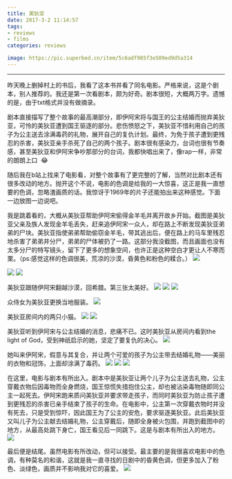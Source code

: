 ```yaml
---
title: 美狄亚
date: 2017-3-2 11:14:57
tags: 
- reviews
- films
categories: reviews

image: https://pic.superbed.cn/item/5c6adf985f3e509ed9d5a314
---
```

*********

<!--more-->

昨天晚上删掉村上的书后，我看了这本书并看了同名电影。严格来说，这是个剧本，别人推荐的。我还是第一次看剧本，颇为好奇。剧本很短，大概两万字。遗憾的是，由于txt格式并没有做摘录。

剧本直接描写了整个故事的最高潮部分，即伊阿宋将与国王的公主结婚而抛弃美狄亚，可怜的美狄亚遭到国王驱逐的部分。悲伤愤怒之下，美狄亚不惜利用自己的孩子为公主送去涂满毒药的礼物，展开自己的复仇计划。最终，为免于孩子遭到更残忍的杀害，美狄亚亲手杀死了自己的两个孩子。剧本很有感染力，台词也很有节奏感，甚至美狄亚和伊阿宋争吵那部分的台词，我都快唱出来了，像rap一样，非常的朗朗上口  :joy:

随后我在b站上找来了电影看，对整个故事有了更完整的了解，当然对比剧本还有很多改动的地方。抛开这个不说，电影的色调是给我的一大惊喜，这正是我一直想要的色调，忽略渣画质的话。我惊讶于1969年的片子还能拍出来这种感觉。下面一边放图一边说吧。

我是跳着看的，大概从美狄亚帮助伊阿宋偷得金羊毛并离开故乡开始。截图是美狄亚父亲及族人发现金羊毛丢失，赶来追伊阿宋一众人，却在路上不断发现美狄亚弟弟的尸块。美狄亚指使弟弟帮助偷窃金羊毛，带其逃出后，便在路上的马车里残忍地杀害了弟弟并分尸，弟弟的尸体被扔了一路。这部分我没截图，而且画面也没有太多分尸的特写镜头，留下了更多的想象空间，也许正是这种空白才更让人不寒而栗。（ps:感觉这样的色调很美，荒凉的沙漠，昏黄色和粉色的糅合。）
![](https://pic.superbed.cn/item/5c6ae3d25f3e509ed9d5f4bd)

![](https://pic.superbed.cn/item/5c6ae4095f3e509ed9d5fc4f)
![](https://pic.superbed.cn/item/5c6ae41e5f3e509ed9d5fd8d)

美狄亚跟随伊阿宋翻越沙漠，回希腊。第三张太美好。
![](https://pic.superbed.cn/item/5c6ae6005f3e509ed9d619a3)
![](https://pic.superbed.cn/item/5c6ae35e5f3e509ed9d5ede3)
![](https://pic.superbed.cn/item/5c6adf985f3e509ed9d5a314)

众侍女为美狄亚更换当地服装。
![](https://pic.superbed.cn/item/5c6ae0f75f3e509ed9d5c290)

美狄亚房间内的两只小猫。
![](https://pic.superbed.cn/item/5c6ae1275f3e509ed9d5c641)
![](https://pic.superbed.cn/item/5c6ae1425f3e509ed9d5c85c)

美狄亚听到伊阿宋与公主结婚的消息，悲痛不已。这时美狄亚从房间内看到the light of God，受到神祇启示的她，坚定了要复仇的决心。
![](https://pic.superbed.cn/item/5c6ae17d5f3e509ed9d5cc16)

她叫来伊阿宋，假意与其复合，并让两个可爱的孩子为公主带去结婚礼物——美丽的衣物和冠饰，上面却涂满了毒药。
![](https://pic.superbed.cn/item/5c6ae2155f3e509ed9d5d9cf)
![](https://pic.superbed.cn/item/5c6ae22d5f3e509ed9d5db49)
![](https://pic.superbed.cn/item/5c6ae2425f3e509ed9d5dcab)

在这里，电影与剧本有所出入。剧本中是美狄亚让两个儿子为公主送去礼物，公主穿戴衣物后因毒物而全身燃烧，国王惊慌失措抱住公主，却也被沾染毒物随即同公主一起死去。伊阿宋跑来质问美狄亚并要求带走孩子，而同时美狄亚为防止孩子遭到更残忍的杀害已亲手结束了孩子的生命。在电影中，公主第一次穿戴衣物时并没有死去，只是受到惊吓，因此国王为了公主的安危，要求驱逐美狄亚。此后美狄亚又叫儿子为公主献去结婚礼物，公主穿戴后，随即全身被火包围，并跑到截图中的地方，从最高处跳下身亡，国王看见后一同跳下。这是与剧本有所出入的地方。
![](https://pic.superbed.cn/item/5c6ae2775f3e509ed9d5dff0)

最后便是结尾。虽然电影有所改动，但可以接受。最主要的是我很喜欢电影中的色调，有种莫名的和谐，这就是我一直寻找的日剧中的昏黄色调，但更多加入了粉色、淡绿色，画质并不影响我对它的喜爱。
![](https://pic.superbed.cn/item/5c6ae29c5f3e509ed9d5e246)
